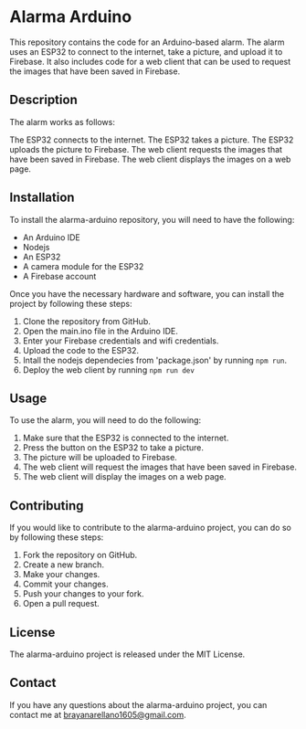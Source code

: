 # Alarma Arduino
This repository contains the code for an Arduino-based alarm. The alarm uses an ESP32 to connect to the internet, take a picture, and upload it to Firebase. It also includes code for a web client that can be used to request the images that have been saved in Firebase.

## Description
The alarm works as follows:

The ESP32 connects to the internet.
The ESP32 takes a picture.
The ESP32 uploads the picture to Firebase.
The web client requests the images that have been saved in Firebase.
The web client displays the images on a web page.
## Installation
To install the alarma-arduino repository, you will need to have the following:

- An Arduino IDE
- Nodejs
- An ESP32
- A camera module for the ESP32
- A Firebase account

Once you have the necessary hardware and software, you can install the project by following these steps:

1. Clone the repository from GitHub.
2. Open the main.ino file in the Arduino IDE.
3. Enter your Firebase credentials and wifi credentials.
4. Upload the code to the ESP32.
5. Intall the nodejs dependecies from 'package.json' by running `npm run`.
6. Deploy the web client by running `npm run dev`
## Usage
To use the alarm, you will need to do the following:

1. Make sure that the ESP32 is connected to the internet.
2. Press the button on the ESP32 to take a picture.
3. The picture will be uploaded to Firebase.
4. The web client will request the images that have been saved in Firebase.
5. The web client will display the images on a web page.
## Contributing
If you would like to contribute to the alarma-arduino project, you can do so by following these steps:

1. Fork the repository on GitHub.
2. Create a new branch.
3. Make your changes.
4. Commit your changes.
5. Push your changes to your fork.
6. Open a pull request.
## License
The alarma-arduino project is released under the MIT License.

## Contact
If you have any questions about the alarma-arduino project, you can contact me at brayanarellano1605@gmail.com.
